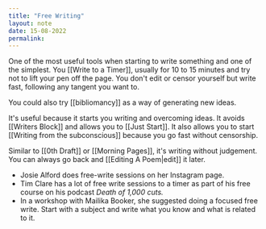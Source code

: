 ```yaml
---
title: "Free Writing"
layout: note
date: 15-08-2022
permalink:
---
```


One of the most useful tools when starting to write something and one of the simplest. You  [[Write to a Timer]], usually for 10 to 15 minutes and try not to lift your pen off the page. You don't edit or censor yourself but write fast, following any tangent you want to.

You could also try [[bibliomancy]] as a way of generating new ideas.

It's useful because it starts you writing and overcoming ideas. It avoids [[Writers Block]] and allows you to [[Just Start]]. It also allows you to start [[Writing from the subconscious]] because you go fast without censorship.

Similar to [[0th Draft]] or [[Morning Pages]], it's writing without judgement. You can always go back and [[Editing A Poem|edit]] it later.

-   Josie Alford does free-write sessions on her Instagram page.
-   Tim Clare has a lot of free write sessions to a timer as part of his free course on his podcast *Death of 1,000 cuts.*
-   In a workshop with Mailika Booker,</a> she suggested doing a focused free write. Start with a subject and write what you know and what is related to it.
